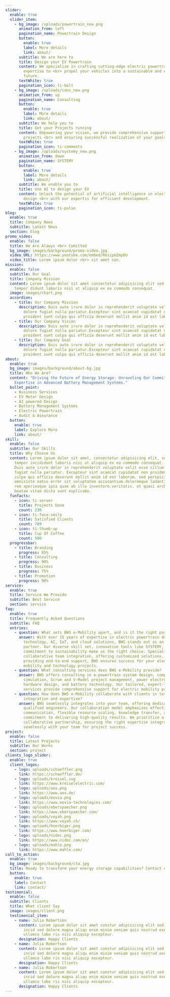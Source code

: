 ```yaml
---
slider:
  enable: true
  slider_item:
    - bg_image: /uploads/powertrain_new.png
      animation_from: left
      pagination_name: Powertrain Design
      button:
        enable: true
        label: More details
        link: about/
      subtitle: We are here to
      title: Design your EV Powertrain
      content: We specialize in crafting cutting-edge electric powertrains and
        expertise to <br> propel your vehicles into a sustainable and efficient
        future.
      textWhite: true
      pagination_icon: ti-bolt
    - bg_image: /uploads/cons_new.png
      animation_from: up
      pagination_name: Consulting
      button:
        enable: true
        label: More details
        link: about/
      subtitle: We help you to
      title: Get your Projects running
      content: Empowering your vision, we provide comprehensive support to your
        projects <br> and ensuring successful realization of your goals.
      textWhite: true
      pagination_icon: ti-comments
    - bg_image: /uploads/systemy_new.png
      animation_from: down
      pagination_name: SYSTEMY
      button:
        enable: true
        label: More details
        link: about/
      subtitle: We enable you to
      title: Use AI to design your EV
      content: Unlock the potential of artificial intelligence in electric vehicle
        design <br> with our expertis for efficient development.
      textWhite: true
      pagination_icon: ti-pulse
blog:
  enable: true
  title: Company News
  subtitle: Latest News
  section: blog
promo_video:
  enable: false
  title: We Are Alawys <br> Comitted
  bg_image: images/background/promo-video.jpg
  video_URL: https://www.youtube.com/embed/ResipmZmpDU
  video_title: Lorem ipsum dolor <br> sit amet con.
mission:
  enable: false
  subtitle: Our Goal
  title: Company Mission
  content: Lorem ipsum dolor sit amet consectetur adipisicing elit sed eiusmod
    tempor didunt laboris nisi ut aliquip ex ea commodo consequat.
  image: images/chart.png
  accordion:
    - title: Our Company Mission
      description: Duis aute irure dolor in reprehenderit voluptate velit esse cillum
        dolore fugiat nulla pariatur.Excepteur sint ocaecat cupidatat non
        proident sunt culpa qui officia deserunt mollit anim id est laborum.
    - title: Our Company Vision
      description: Duis aute irure dolor in reprehenderit voluptate velit esse cillum
        dolore fugiat nulla pariatur.Excepteur sint ocaecat cupidatat non
        proident sunt culpa qui officia deserunt mollit anim id est laborum.
    - title: Our Company Goal
      description: Duis aute irure dolor in reprehenderit voluptate velit esse cillum
        dolore fugiat nulla pariatur.Excepteur sint ocaecat cupidatat non
        proident sunt culpa qui officia deserunt mollit anim id est laborum.
about:
  enable: true
  bg_image: images/background/about-bg.jpg
  title: Who We Are?
  content: "Driving the Future of Energy Storage: Unraveling Our Commitment and
    Expertise in Advanced Battery Management Systems."
  bullet_point:
    - Business Services
    - EV Motor Design
    - AI powered Design
    - Battery Management Systems
    - Electric Powertrain
    - Audit & Assurance
  button:
    enable: true
    label: Explore More
    link: about/
skill:
  enable: false
  subtitle: Our Skills
  title: Why Choose Us
  content: Lorem ipsum dolor sit amet, consectetur adipisicing elit, sed eiusmod
    tempor incididunt laboris nisi ut aliquip ex ea commodo consequat. <br><br>
    Duis aute irure dolor in reprehenderit voluptate velit esse cillum dolore
    fugiat nulla pariatur. Excepteur sint ocaecat cupidatat non proident sunt
    culpa qui officia deserunt mollit anim id est laborum. sed perspiciatis unde
    omnisiste natus error sit voluptatem accusantium.doloremque ladantium totam
    rem aperieaque ipsa quae ab illo inventore.veritatis. et quasi architecto
    beatae vitae dicta sunt explicabo.
  funfacts:
    - icon: ti-server
      title: Projects Done
      count: 230
    - icon: ti-face-smile
      title: Satisfied Clients
      count: 789
    - icon: ti-thumb-up
      title: Cup Of Coffee
      count: 580
  progressbar:
    - title: Branding
      progress: 85%
    - title: Consulting
      progress: 90%
    - title: Business
      progress: 75%
    - title: Promotion
      progress: 90%
service:
  enable: true
  title: Service We Provide
  subtitle: Best Service
  section: service
faq:
  enable: true
  title: Frequently Asked Questions
  subtitle: FAQ
  entries:
    - question: What sets BWS e-Mobility apart, and is it the right partner for you?
      answer: With over 15 years of expertise in electric powertrain design, battery
        technology, AI, IoT, and cloud solutions, BWS stands out as an ideal
        partner. Our diverse skill set, innovative tools like SYSTEMY, and
        commitment to sustainability make us the right choice. Specializing in
        collaborative team integration, offering customized solutions, and
        providing end-to-end support, BWS ensures success for your electric
        mobility and technology projects.
    - question: What consulting services does BWS e-Mobility provide?
      answer: BWS offers consulting in e-powertrain system design, component
        simulation, Scrum and V-Model project management, power electronics
        hardware design, and battery technology. Our tailored, expert-led
        services provide comprehensive support for electric mobility projects.
    - question: How does BWS e-Mobility collaborate with clients in terms of team
        integration and expertise?
      answer: BWS seamlessly integrates into your team, offering dedicated experts and
        qualified engineers. Our collaboration model emphasizes effective
        communication, flexible resource scaling, knowledge transfer, and a
        commitment to delivering high-quality results. We prioritize a
        collaborative partnership, ensuring the right expertise integrates
        seamlessly with your team for project success.
project:
  enable: false
  title: Latest Projects
  subtitle: Our Works
  section: project
clients_logo_slider:
  enable: true
  client_logos:
    - logo: uploads/schaeffler.png
      link: https://schaeffler.de/
    - logo: uploads/kreisel.svg
      link: https://www.kreiselelectric.com/
    - logo: uploads/aox.png
      link: https://www.aox.de/
    - logo: uploads/movia.png
      link: https://www.movia-technologies.com/
    - logo: uploads/eberspaecher.png
      link: https://www.eberspaecher.com/
    - logo: uploads/voyah.png
      link: https://www.voyah.ch/
    - logo: uploads/hoerbiger.png
      link: https://www.hoerbiger.com/
    - logo: uploads/nidec.png
      link: https://www.nidec.com/en/
    - logo: uploads/mahle.png
      link: https://www.mahle.com/
call_to_action:
  enable: true
  bg_image: images/background/cta.jpg
  title: Ready to transform your energy storage capabilities? Contact us today.
  button:
    enable: true
    label: Contact
    link: contact/
testimonial:
  enable: false
  subtitle: Clients
  title: What client Say
  image: images/client.png
  testimonial_item:
    - name: Julia Robertson
      content: Lorem ipsum dolor sit amet constur adipisicing elit sed eiusmtempor
        incid sed dolore magna aliqu enim minim veniam quis nostrud exercittion
        ullamco labo ris nisi aliquip excepteur.
      designation: Happy Clients
    - name: Julia Robertson
      content: Lorem ipsum dolor sit amet constur adipisicing elit sed eiusmtempor
        incid sed dolore magna aliqu enim minim veniam quis nostrud exercittion
        ullamco labo ris nisi aliquip excepteur.
      designation: Happy Clients
    - name: Julia Robertson
      content: Lorem ipsum dolor sit amet constur adipisicing elit sed eiusmtempor
        incid sed dolore magna aliqu enim minim veniam quis nostrud exercittion
        ullamco labo ris nisi aliquip excepteur.
      designation: Happy Clients
---
```


